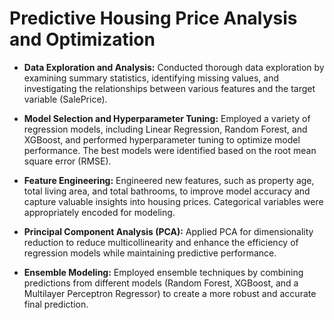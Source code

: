 # Predictive Housing Price Analysis and Optimization

* **Data Exploration and Analysis:** Conducted thorough data exploration by examining summary statistics, identifying missing values, and investigating the relationships between various features and the target variable (SalePrice).

* **Model Selection and Hyperparameter Tuning:** Employed a variety of regression models, including Linear Regression, Random Forest, and XGBoost, and performed hyperparameter tuning to optimize model performance. The best models were identified based on the root mean square error (RMSE).

* **Feature Engineering:** Engineered new features, such as property age, total living area, and total bathrooms, to improve model accuracy and capture valuable insights into housing prices. Categorical variables were appropriately encoded for modeling.

* **Principal Component Analysis (PCA):** Applied PCA for dimensionality reduction to reduce multicollinearity and enhance the efficiency of regression models while maintaining predictive performance.

* **Ensemble Modeling:** Employed ensemble techniques by combining predictions from different models (Random Forest, XGBoost, and a Multilayer Perceptron Regressor) to create a more robust and accurate final prediction.
